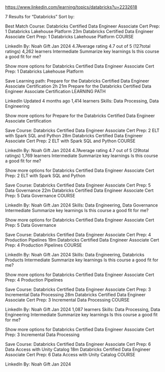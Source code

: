 https://www.linkedin.com/learning/topics/databricks?u=2232618

7 Results for “Databricks”
Sort by:

Best Match
Course: Databricks Certified Data Engineer Associate Cert Prep: 1 Databricks Lakehouse Platform
23m
Databricks Certified Data Engineer Associate Cert Prep: 1 Databricks Lakehouse Platform
COURSE

LinkedIn
By: Noah Gift
Jan 2024
4.7Average rating 4.7 out of 5
(127total ratings)
4,262 learners
Intermediate
Summarize key learnings
Is this course a good fit for me?

Show more options for Databricks Certified Data Engineer Associate Cert Prep: 1 Databricks Lakehouse Platform

Save
Learning path: Prepare for the Databricks Certified Data Engineer Associate Certification
2h 21m
Prepare for the Databricks Certified Data Engineer Associate Certification
LEARNING PATH

LinkedIn
Updated 4 months ago
1,414 learners
Skills: Data Processing, Data Engineering

Show more options for Prepare for the Databricks Certified Data Engineer Associate Certification

Save
Course: Databricks Certified Data Engineer Associate Cert Prep: 2 ELT with Spark SQL and Python
28m
Databricks Certified Data Engineer Associate Cert Prep: 2 ELT with Spark SQL and Python
COURSE

LinkedIn
By: Noah Gift
Jan 2024
4.7Average rating 4.7 out of 5
(29total ratings)
1,769 learners
Intermediate
Summarize key learnings
Is this course a good fit for me?

Show more options for Databricks Certified Data Engineer Associate Cert Prep: 2 ELT with Spark SQL and Python

Save
Course: Databricks Certified Data Engineer Associate Cert Prep: 5 Data Governance
22m
Databricks Certified Data Engineer Associate Cert Prep: 5 Data Governance
COURSE

LinkedIn
By: Noah Gift
Jan 2024
Skills: Data Engineering, Data Governance
Intermediate
Summarize key learnings
Is this course a good fit for me?

Show more options for Databricks Certified Data Engineer Associate Cert Prep: 5 Data Governance

Save
Course: Databricks Certified Data Engineer Associate Cert Prep: 4 Production Pipelines
19m
Databricks Certified Data Engineer Associate Cert Prep: 4 Production Pipelines
COURSE

LinkedIn
By: Noah Gift
Jan 2024
Skills: Data Engineering, Databricks Products
Intermediate
Summarize key learnings
Is this course a good fit for me?

Show more options for Databricks Certified Data Engineer Associate Cert Prep: 4 Production Pipelines

Save
Course: Databricks Certified Data Engineer Associate Cert Prep: 3 Incremental Data Processing
28m
Databricks Certified Data Engineer Associate Cert Prep: 3 Incremental Data Processing
COURSE

LinkedIn
By: Noah Gift
Jan 2024
1,087 learners
Skills: Data Processing, Data Engineering
Intermediate
Summarize key learnings
Is this course a good fit for me?

Show more options for Databricks Certified Data Engineer Associate Cert Prep: 3 Incremental Data Processing

Save
Course: Databricks Certified Data Engineer Associate Cert Prep: 6 Data Access with Unity Catalog
18m
Databricks Certified Data Engineer Associate Cert Prep: 6 Data Access with Unity Catalog
COURSE

LinkedIn
By: Noah Gift
Jan 2024
